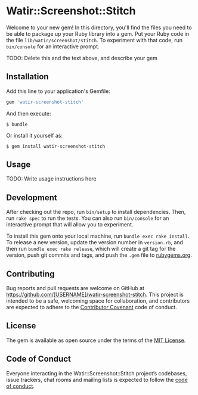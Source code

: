 # Watir::Screenshot::Stitch

Welcome to your new gem! In this directory, you'll find the files you need to be able to package up your Ruby library into a gem. Put your Ruby code in the file `lib/watir/screenshot/stitch`. To experiment with that code, run `bin/console` for an interactive prompt.

TODO: Delete this and the text above, and describe your gem

## Installation

Add this line to your application's Gemfile:

```ruby
gem 'watir-screenshot-stitch'
```

And then execute:

    $ bundle

Or install it yourself as:

    $ gem install watir-screenshot-stitch

## Usage

TODO: Write usage instructions here

## Development

After checking out the repo, run `bin/setup` to install dependencies. Then, run `rake spec` to run the tests. You can also run `bin/console` for an interactive prompt that will allow you to experiment.

To install this gem onto your local machine, run `bundle exec rake install`. To release a new version, update the version number in `version.rb`, and then run `bundle exec rake release`, which will create a git tag for the version, push git commits and tags, and push the `.gem` file to [rubygems.org](https://rubygems.org).

## Contributing

Bug reports and pull requests are welcome on GitHub at https://github.com/[USERNAME]/watir-screenshot-stitch. This project is intended to be a safe, welcoming space for collaboration, and contributors are expected to adhere to the [Contributor Covenant](http://contributor-covenant.org) code of conduct.

## License

The gem is available as open source under the terms of the [MIT License](https://opensource.org/licenses/MIT).

## Code of Conduct

Everyone interacting in the Watir::Screenshot::Stitch project’s codebases, issue trackers, chat rooms and mailing lists is expected to follow the [code of conduct](https://github.com/[USERNAME]/watir-screenshot-stitch/blob/master/CODE_OF_CONDUCT.md).
